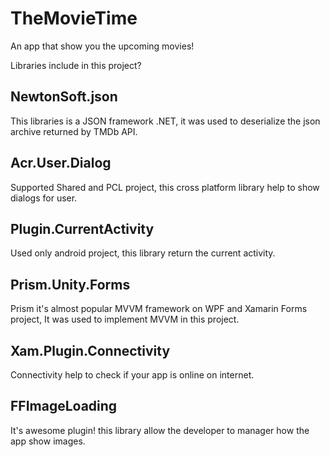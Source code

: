 # TheMovieTime
An app that show you the upcoming movies!

Libraries include in this project?

## **NewtonSoft.json**

This libraries is a JSON framework .NET, it was used to deserialize the json archive returned by TMDb API.

## **Acr.User.Dialog**
Supported Shared and PCL project, this cross platform library help to show dialogs for user.

## **Plugin.CurrentActivity**
Used only android project, this library return the current activity.

## **Prism.Unity.Forms**
Prism it's almost popular MVVM framework on WPF and Xamarin Forms project, It was used to implement MVVM in this project.

## **Xam.Plugin.Connectivity**
Connectivity help to check if your app is online on internet.

## **FFImageLoading**
It's awesome plugin! this library allow the developer to manager how the app show images.
